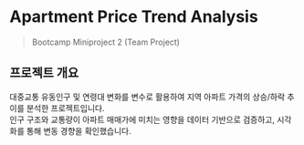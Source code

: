 # Apartment Price Trend Analysis
> Bootcamp Miniproject 2 (Team Project)

## 프로젝트 개요
대중교통 유동인구 및 연령대 변화를 변수로 활용하여 지역 아파트 가격의 상승/하락 추이를 분석한 프로젝트입니다.  
인구 구조와 교통량이 아파트 매매가에 미치는 영향을 데이터 기반으로 검증하고, 시각화를 통해 변동 경향을 확인했습니다.
